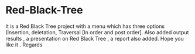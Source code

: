 # Red-Black-Tree
It is a Red Black Tree project with a menu which has three options (Insertion, deletation, Traversal [In order and post order]. Also added output results , a presentation on Red Black Tree , a report also added. Hope you like it . Regards
